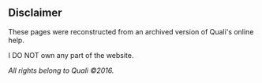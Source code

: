 ## Disclaimer
These pages were reconstructed from an archived version of Quali's online help.

I DO NOT own any part of the website.

*All rights belong to Quali ©2016.*
